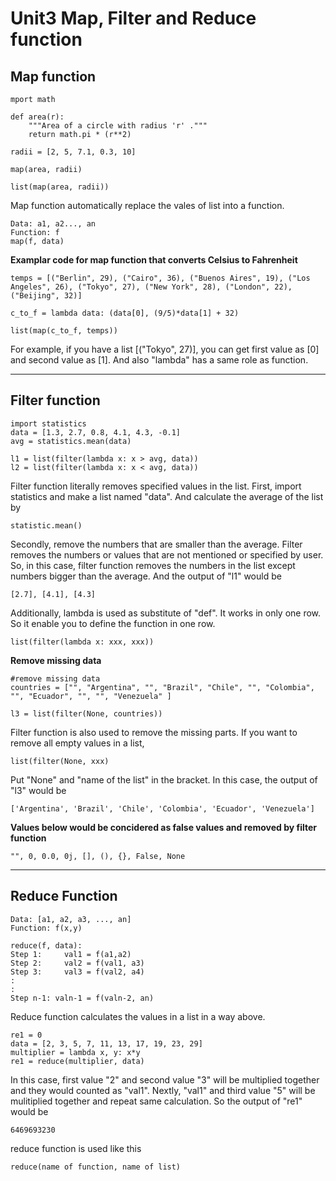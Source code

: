 # Unit3 Map, Filter and Reduce function #
## Map function ##
```
mport math

def area(r):
    """Area of a circle with radius 'r' ."""
    return math.pi * (r**2)

radii = [2, 5, 7.1, 0.3, 10]

map(area, radii)

list(map(area, radii))
```
Map function automatically replace the vales of list into a function.
```
Data: a1, a2..., an
Function: f
map(f, data)
```
**Examplar code for map function that converts Celsius to Fahrenheit**
```
temps = [("Berlin", 29), ("Cairo", 36), ("Buenos Aires", 19), ("Los Angeles", 26), ("Tokyo", 27), ("New York", 28), ("London", 22), ("Beijing", 32)]

c_to_f = lambda data: (data[0], (9/5)*data[1] + 32)

list(map(c_to_f, temps))
```
For example, if you have a list [("Tokyo", 27)], you can get first value as [0] and second value as [1].
   And also "lambda" has a same role as function.
   
-----------------------------------------------------
   
## Filter function ##
```
import statistics
data = [1.3, 2.7, 0.8, 4.1, 4.3, -0.1]
avg = statistics.mean(data)

l1 = list(filter(lambda x: x > avg, data))
l2 = list(filter(lambda x: x < avg, data))
```
Filter function literally removes specified values in the list.  First, import statistics and make a list named "data".  And calculate the average of the list by
```
statistic.mean()
```
Secondly, remove the numbers that are smaller than the average. Filter removes the numbers or values that are not mentioned or specified by user. So, in this case, filter function removes the numbers in the list except numbers bigger than the average. And the output of "l1" would be 
```
[2.7], [4.1], [4.3]
```
Additionally, lambda is used as substitute of "def". It works in only one row. So it enable you to define the function in one row.
```
list(filter(lambda x: xxx, xxx))
```
**Remove missing data**
```
#remove missing data
countries = ["", "Argentina", "", "Brazil", "Chile", "", "Colombia", "", "Ecuador", "", "", "Venezuela" ]

l3 = list(filter(None, countries))
```
Filter function is also used to remove the missing parts. If you want to remove all empty values in a list, 
```
list(filter(None, xxx)
```
Put "None" and "name of the list" in the bracket. In this case, the output of "l3" would be
```
['Argentina', 'Brazil', 'Chile', 'Colombia', 'Ecuador', 'Venezuela']
```
**Values below would be concidered as false values and removed by filter function**
```
"", 0, 0.0, 0j, [], (), {}, False, None
```

-------------------
## Reduce Function ##
```
Data: [a1, a2, a3, ..., an]
Function: f(x,y)

reduce(f, data):
Step 1:     val1 = f(a1,a2)
Step 2:     val2 = f(val1, a3)
Step 3:     val3 = f(val2, a4)
:
:
Step n-1: valn-1 = f(valn-2, an)
```
Reduce function calculates the values in a list in a way above. 

```
re1 = 0
data = [2, 3, 5, 7, 11, 13, 17, 19, 23, 29]
multiplier = lambda x, y: x*y
re1 = reduce(multiplier, data)
```
In this case, first value "2" and second value "3" will be multiplied together and they would counted as "val1". Nextly, "val1" and third value "5" will be mulitiplied together and repeat same calculation.  So the output of "re1" would be
```
6469693230
```
reduce function is used like this
```
reduce(name of function, name of list)
```

